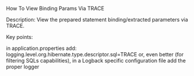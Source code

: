 How To View Binding Params Via TRACE

Description: View the prepared statement binding/extracted parameters via TRACE.

Key points:

in application.properties add: logging.level.org.hibernate.type.descriptor.sql=TRACE
or, even better (for filtering SQLs capabilities), in a Logback specific configuration file add the proper logger